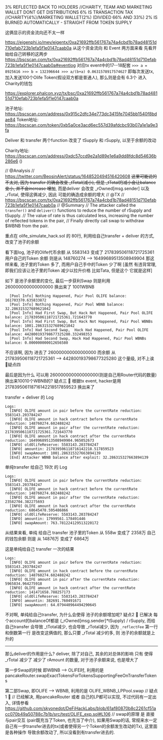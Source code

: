 3% REFLECTED BACK TO HOLDERS //CHARITY, TEAM AND MARKETING WALLET DONT GET DISTRIBUTIONS
6% IS TRANSACTION TAX //CHARITY(4%)/MARKETING WALLET(2%) (DIVIDED 66% AND 33%)
2% IS BURNED AUTOMATICALLY - STRAIGHT FROM TOKEN SUPPLY



这俩显示的资金流向还不太一样 

https://eigenphi.io/mev/eigentx/0xa21692ffb561767a74a4cbd1b78ad48151d710efab723b1efa5f1e0147caab0a
  从这个资金流向 和 Event 两方面来看
    先看开始给自己转移的这两步 https://bscscan.com/tx/0xa21692ffb561767a74a4cbd1b78ad48151d710efab723b1efa5f1e0147caab0a#eventlog 
      对应tx event中的17--18配套
         ```
         >>> a = 8925616
        >>> b = 132396644
        >>> a/(b+a)
        0.0631578917574627
         ```
         即每次发送tx, 加入发送100个Olife Token(假设双方都是普通人), 那么则是会有 6.3个 进入 Charity的钱包
         
https://explorer.phalcon.xyz/tx/bsc/0xa21692ffb561767a74a4cbd1b78ad48151d710efab723b1efa5f1e0147caab0a

池子地址: https://bscscan.com/address/0x915c2dfc34e773dc3415fe7045bb1540f8bdae84
Token地址: https://bscscan.com/token/0xb5a0ce3acd6ec557d39afdcbc93b07a1e1a9e3fa

Deliver 和 transfer 两个function 改变了 tSupply 和 rSupply, 以至于余额的改动

Charity地址: https://bscscan.com/address/0xdc57ccd9e2a1d89e1e6a9dd8fdc8d54636b286e6 ()


// @Analysis
// https://twitter.com/BeosinAlert/status/1648520494516420608
    ~~这里可能说的不太对, 因为 transfer 的确会改变 _tTotal(减小), 但是 _tTotal的减小会让balance变小, 并不会increase 增加~~, 而是deliver 会改变 _rOwned[msg.sender] 以及 _rTotal, 使得这俩减少, 因此 可能的确造成余额的增大
// @TX
// https://bscscan.com/tx/0xa21692ffb561767a74a4cbd1b78ad48151d710efab723b1efa5f1e0147caab0a
// @Summary
// The attacker called the `transfer()` and `deliver()` functions to reduce the number of rSupply and tSupply.
// The value of rate is thus calculated less, increasing the number of reflected tokens in the pair, 
// Finally directly call swap to withdraw $WBNB from the pair.

重点在 olife_simulate_hack.sol 的 80行, 利用给自己transfer + deliver 的方式, 改变了池子的余额

看下面log, 池子的Olife代币余额 从 5583143 变成了 217839506118721725361
用户自己的Token 余额 则是从     148760274 -->   16499689513508949904
那这样来看, 池子里的Token 多了, 而用户自己手中的Token 少了啊 [虽然 有违背常理, 即我们应该让池子里的Token 减少以拉升价格 比如Tata, 但是这个 它就是这样]

如下 是池子余额里的变化, 最后一步获利Swap 则是利用 260000000000000000 换出来了 1001WBNB
```
  [Pool Info] Nothing Happened, Pair Pool OLIFE balance: 161703370.635833872
  [Pool Info] Nothing Happened, Pair Pool WBNB balance: 32.286315327689621042
  [Pool Info] Had First Swap, But Hack Not Happened, Pair Pool OLIFE balance: 217839506118721725361.721643770
  [Pool Info] Had First Swap, But Hack Not Happened, Pair Pool WBNBs balance: 1001.286315327689621042
  [Pool Info] Had Second Swap,  Hack Had Happened, Pair Pool OLIFE balance: 442800193798677325280.332498353
  [Pool Info] Had Second Swap, Hack Had Happened, Pair Pool WBNBs balance: 0.000000000012656580
```
不应该啊, 因为 进去了 260000000000000000 而余额 从 217839506118721725361 --> 442800193798677325280 这个量级, 对不上诶 🍄疑点四


最后是因为什么 可以用 260000000000000000(则是自己用Router代码的数量) 换出来10010个WBNB的? 疑点三 🍄
   根据tx event, hacker是用 217839506118716142218517859523 换出来了 


transfer + deliver 的 Log
```
Logs:
  [INFO] OLIFE amount in pair before the currentRate reduction: 5583143.203784247
  [INFO] OLIFE amount in hack contract before the currentRate reduction: 148760274.602488242
  [INFO] OLIFE amount in pair after the currentRate reduction: 217839506118721725361.721643770
  [INFO] OLIFE amount in hack contract after the currentRate reduction: 16499689513508949904.965052673
  [INFO] oldOlifeReserve: 5583143.203784247
  [INFO] amountin: 217839506118716142218.517859523
  [INFO] swapAmount: 1001.286315327663894139
  [End] Attacker WBNB balance after exploit: 32.286315327663894139
```

单纯transfer 给自己 19次 的 Log
```
Logs:
  [INFO] OLIFE amount in pair before the currentRate reduction: 5583143.203784247
  [INFO] OLIFE amount in hack contract before the currentRate reduction: 148760274.602488242
  [INFO] OLIFE amount in pair after the currentRate reduction: 23582704.382275693
  [INFO] OLIFE amount in hack contract after the currentRate reduction: 68645478.595486866
  [INFO] oldOlifeReserve: 5583143.203784247
  [INFO] amountin: 17999561.178491446
  [INFO] swapAmount: 763.781224129513220172
```

从结果来看, 单纯 给自己 transfer 池子里的Token 从 558w 变成了 2358万
                              自己的钱包余额 则是 从 14876万 变成了 6864万

这是单纯给自己 transfer 一次的结果
```
Logs:
  [INFO] OLIFE amount in pair before the currentRate reduction: 5583143.203784247
  [INFO] OLIFE amount in hack contract before the currentRate reduction: 148760274.602488242
  [INFO] OLIFE amount in pair after the currentRate reduction: 5965834.964275918
  [INFO] OLIFE amount in hack contract after the currentRate reduction: 141471658.788257173
  [INFO] oldOlifeReserve: 5583143.203784247
  [INFO] amountin: 382691.760491671
  [INFO] swapAmount: 64.079440964494290645

```
不对啊, 单纯给自己transfer, 为什么会使得 池子的余额增加呢?  疑点2 🍄 已解决
  每个account的balanceOf都是 (_rOwned[msg.sender]*tSupply) / rSupply, 而给自己transfer 会导致 _tTotal减少, 也会导致 _rTotal减少, 因为 `_reflectFee` 第一行和倒数第一行 是改变这俩值的, 
    那么只要 _rTotal 减少的多, 则 池子的余额就是上升的



-----


那么deliver的作用是什么? 
deliver, 除了对自己, 其余的对总体的影响 只有 使得 _rTotal 减少了 减少了 rAmount 的数量, 对于池子余额来说, 也是增大了


第一步Swap的时候 即WBNB --> OLIFE时, 利用的是 pancakeRouter.swapExactTokensForTokensSupportingFeeOnTransferTokens

第二部Swap, 即OLIFE --> WBNB, 利用的是 OLIFE_WBNB_LPPool.swap
// 疑点1 🍄
// 已经解决, 用pancakeRouter 或者 自己的LP都可以实现, 不过代码有一定出入, 详情参看 https://github.com/skyonedot/DeFiHackLabs/blob/61af80870b8c2261cf51acc070b49a50788c7b1b/src/test/OLIFE_exp.sol#L106
// swap的原理 是 直接与pair交互 (pair既充当了Token, 也充当了中介), 如果用Swap的话, 常规来水一定自己有一步transfer进去的tx(或者使得另一个Token的余额发生改动的Tx), 这里面是各种操作 导致余额改动了, 所以没看到有transfer进去的.